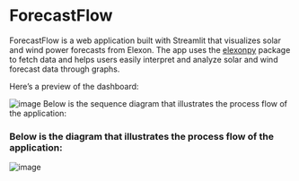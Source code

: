 # ForecastFlow

ForecastFlow is a web application built with Streamlit that visualizes solar and wind power forecasts from Elexon. The app uses the [elexonpy](https://pypi.org/project/elexonpy/) package to fetch data and helps users easily interpret and analyze solar and wind forecast data through graphs.

Here’s a preview of the dashboard: 

![image](https://github.com/user-attachments/assets/3f4b1dfd-af3e-4e70-a05c-21d1feb6546f) Below is the sequence diagram that illustrates the process flow of the application:


### Below is the diagram that illustrates the process flow of the application:

![image](https://github.com/user-attachments/assets/5bece05e-a2dc-4231-8915-419e79436472)


